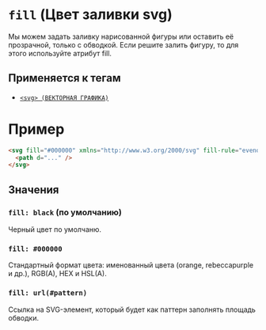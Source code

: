 # `fill` (Цвет заливки svg)

Мы можем задать заливку нарисованной фигуры или оставить её прозрачной, только с обводкой. Если решите залить фигуру, то для этого используйте атрибут fill.

## Применяется к тегам

- [`<svg> (ВЕКТОРНАЯ ГРАФИКА)`](<../TAGS MEDIA/svg (ВЕКТОРНАЯ ГРАФИКА).md>)

# Пример

```html
<svg fill="#000000" xmlns="http://www.w3.org/2000/svg" fill-rule="evenodd" clip-rule="evenodd" viewBox="0 0 24 24">
  <path d="..." />
</svg>
```

## Значения

### `fill: black` (по умолчанию)

Черный цвет по умолчаню.

### `fill: #000000`

Cтандартный формат цвета: именованный цвета (orange, rebeccapurple и др.), RGB(A), HEX и HSL(A).

### `fill: url(#pattern)`

Ссылка на SVG-элемент, который будет как паттерн заполнять площадь обводки.
